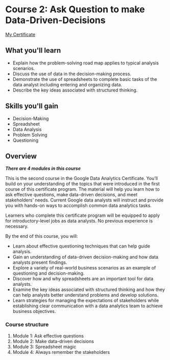 # Course 2: Ask Question to make Data-Driven-Decisions

[My Certificate](./Google_Data_Analytics_Course-2_Ask_questions_to-Make_Data-driven_decisions_certificate.pdf)

## What you'll learn

- Explain how the problem-solving road map applies to typical analysis scenarios.
- Discuss the use of data in the decision-making process.
- Demonstrate the use of spreadsheets to complete basic tasks of the data analyst including entering and organizing data.
- Describe the key ideas associated with structured thinking.

## Skills you'll gain

- Decision-Making
- Spreadsheet
- Data Analysis
- Problem Solving
- Questioning

## Overview

***There are 4 modules in this course***

This is the second course in the Google Data Analytics Certificate. You’ll build on your understanding of the topics that were introduced in the first course of this certificate program. The material will help you learn how to ask effective questions, make data-driven decisions, and meet stakeholders’ needs. Current Google data analysts will instruct and provide you with hands-on ways to accomplish common data analytics tasks.

Learners who complete this certificate program will be equipped to apply for introductory-level jobs as data analysts. No previous experience is necessary.

By the end of this course, you will:

- Learn about effective questioning techniques that can help guide analysis. 
- Gain an understanding of data-driven decision-making and how data analysts present findings.
- Explore a variety of real-world business scenarios as an example of questioning and decision-making.
- Discover how and why spreadsheets are an important tool for data analysts.
- Examine the key ideas associated with structured thinking and how they can help analysts better understand problems and develop solutions.
- Learn strategies for managing the expectations of stakeholders while establishing clear communication with a data analytics team to achieve business objectives.

### Course structure

1. Module 1: Ask effective questions
2. Module 2: Make data-driven decisions
3. Module 3: Spreadsheet magic
4. Module 4: Always remember the stakeholders
